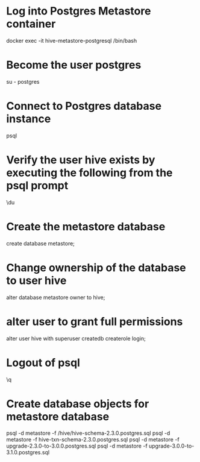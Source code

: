 # Log into Postgres Metastore container
docker exec -it hive-metastore-postgresql /bin/bash

# Become the user postgres
su - postgres

# Connect to Postgres database instance
psql

# Verify the user hive exists by executing the following from the psql prompt
\du

# Create the metastore database 
create database metastore;

# Change ownership of the database to user hive
alter database metastore owner to hive;

# alter user to grant full permissions
alter user hive with superuser createdb createrole login;

# Logout of psql
\q

# Create database objects for metastore database
psql -d metastore -f /hive/hive-schema-2.3.0.postgres.sql
psql -d metastore -f hive-txn-schema-2.3.0.postgres.sql
psql -d metastore -f upgrade-2.3.0-to-3.0.0.postgres.sql
psql -d metastore -f upgrade-3.0.0-to-3.1.0.postgres.sql
